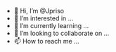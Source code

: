 - 👋 Hi, I’m @Jpriso
- 👀 I’m interested in ...
- 🌱 I’m currently learning ...
- 💞️ I’m looking to collaborate on ...
- 📫 How to reach me ...

<!---
Jpriso/Jpriso is a ✨ special ✨ repository because its `README.md` (this file) appears on your GitHub profile.
You can click the Preview link to take a look at your changes.
--->
